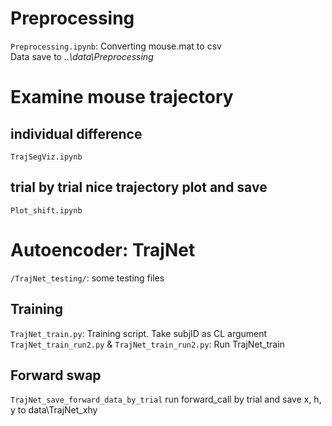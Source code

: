 # Preprocessing
`Preprocessing.ipynb`: Converting mouse.mat to csv  
Data save to *..\data\Preprocessing*

# Examine mouse trajectory 
## individual difference
`TrajSegViz.ipynb`

## trial by trial nice trajectory plot and save
`Plot_shift.ipynb`

# Autoencoder: TrajNet
``/TrajNet_testing/``: some testing files

## Training
`TrajNet_train.py`: Training script. Take subjID as CL argument 
`TrajNet_train_run2.py` & `TrajNet_train_run2.py`: Run TrajNet_train

## Forward swap 
`TrajNet_save_forward_data_by_trial` run forward_call by trial and save x, h, y to data\TrajNet_xhy